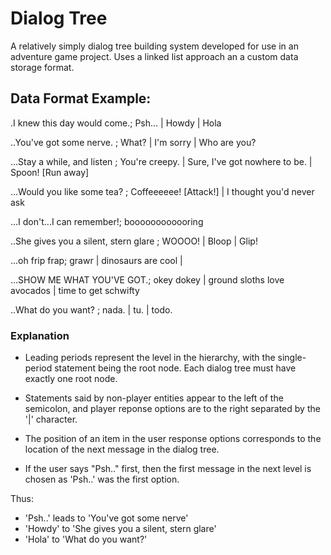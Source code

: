 # Dialog Tree
A relatively simply dialog tree building system developed for use in an adventure game project. Uses a linked list approach an a custom data storage format. 

## Data Format Example:
 .I knew this day would come.; Psh... | Howdy | Hola
 
..You've got some nerve. ; What? | I'm sorry | Who are you?

...Stay a while, and listen ; You're creepy. | Sure, I've got nowhere to be. | Spoon! [Run away]

...Would you like some tea? ; Coffeeeeee! [Attack!] | I thought you'd never ask

...I don't...I can remember!; boooooooooooring

..She gives you a silent, stern glare ; WOOOO! | Bloop | Glip!

...oh frip frap; grawr | dinosaurs are cool |

...SHOW ME WHAT YOU'VE GOT.; okey dokey | ground sloths love avocados | time to get schwifty

..What do you want? ; nada. | tu. | todo.

### Explanation
* Leading periods represent the level in the hierarchy, with the single-period statement being the root node. Each dialog tree must have exactly one root node. 
* Statements said by non-player entities appear to the left of the semicolon, and player reponse options are to the right separated by the '|' character.
* The position of an item in the user response options corresponds to the location of the next message in the dialog tree. 

* If the user says "Psh.." first, then the first message in the next level is chosen as 'Psh..' was the first option. 

Thus:
* 'Psh..' leads to 'You've got some nerve'
* 'Howdy' to 'She gives you a silent, stern glare'
* 'Hola' to 'What do you want?'
